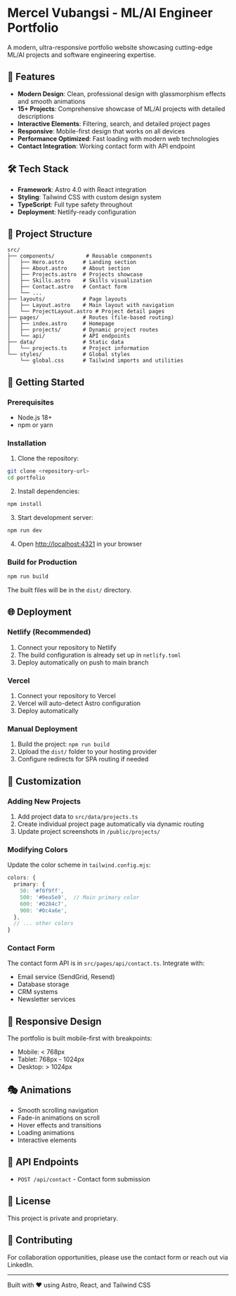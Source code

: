 # Mercel Vubangsi - ML/AI Engineer Portfolio

A modern, ultra-responsive portfolio website showcasing cutting-edge ML/AI projects and software engineering expertise.

## 🚀 Features

- **Modern Design**: Clean, professional design with glassmorphism effects and smooth animations
- **15+ Projects**: Comprehensive showcase of ML/AI projects with detailed descriptions
- **Interactive Elements**: Filtering, search, and detailed project pages
- **Responsive**: Mobile-first design that works on all devices
- **Performance Optimized**: Fast loading with modern web technologies
- **Contact Integration**: Working contact form with API endpoint

## 🛠 Tech Stack

- **Framework**: Astro 4.0 with React integration
- **Styling**: Tailwind CSS with custom design system
- **TypeScript**: Full type safety throughout
- **Deployment**: Netlify-ready configuration

## 📁 Project Structure

```
src/
├── components/          # Reusable components
│   ├── Hero.astro      # Landing section
│   ├── About.astro     # About section
│   ├── Projects.astro  # Projects showcase
│   ├── Skills.astro    # Skills visualization
│   ├── Contact.astro   # Contact form
│   └── ...
├── layouts/            # Page layouts
│   ├── Layout.astro    # Main layout with navigation
│   └── ProjectLayout.astro # Project detail pages
├── pages/              # Routes (file-based routing)
│   ├── index.astro     # Homepage
│   ├── projects/       # Dynamic project routes
│   └── api/            # API endpoints
├── data/               # Static data
│   └── projects.ts     # Project information
└── styles/             # Global styles
    └── global.css      # Tailwind imports and utilities
```

## 🚀 Getting Started

### Prerequisites

- Node.js 18+
- npm or yarn

### Installation

1. Clone the repository:
```bash
git clone <repository-url>
cd portfolio
```

2. Install dependencies:
```bash
npm install
```

3. Start development server:
```bash
npm run dev
```

4. Open [http://localhost:4321](http://localhost:4321) in your browser

### Build for Production

```bash
npm run build
```

The built files will be in the `dist/` directory.

## 🌐 Deployment

### Netlify (Recommended)

1. Connect your repository to Netlify
2. The build configuration is already set up in `netlify.toml`
3. Deploy automatically on push to main branch

### Vercel

1. Connect your repository to Vercel
2. Vercel will auto-detect Astro configuration
3. Deploy automatically

### Manual Deployment

1. Build the project: `npm run build`
2. Upload the `dist/` folder to your hosting provider
3. Configure redirects for SPA routing if needed

## 🎨 Customization

### Adding New Projects

1. Add project data to `src/data/projects.ts`
2. Create individual project page automatically via dynamic routing
3. Update project screenshots in `/public/projects/`

### Modifying Colors

Update the color scheme in `tailwind.config.mjs`:

```typescript
colors: {
  primary: {
    50: '#f0f9ff',
    500: '#0ea5e9',  // Main primary color
    600: '#0284c7',
    900: '#0c4a6e',
  },
  // ... other colors
}
```

### Contact Form

The contact form API is in `src/pages/api/contact.ts`. Integrate with:
- Email service (SendGrid, Resend)
- Database storage
- CRM systems
- Newsletter services

## 📱 Responsive Design

The portfolio is built mobile-first with breakpoints:
- Mobile: < 768px
- Tablet: 768px - 1024px
- Desktop: > 1024px

## 🎭 Animations

- Smooth scrolling navigation
- Fade-in animations on scroll
- Hover effects and transitions
- Loading animations
- Interactive elements

## 🔧 API Endpoints

- `POST /api/contact` - Contact form submission

## 📄 License

This project is private and proprietary.

## 🤝 Contributing

For collaboration opportunities, please use the contact form or reach out via LinkedIn.

---

Built with ❤️ using Astro, React, and Tailwind CSS
